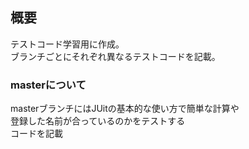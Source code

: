 <h2>概要</h2>
<p>テストコード学習用に作成。<br>ブランチごとにそれぞれ異なるテストコードを記載。</p>
<h3>masterについて</h3>
<p>masterブランチにはJUitの基本的な使い方で簡単な計算や<br>登録した名前が合っているのかをテストする<br>コードを記載</p>
